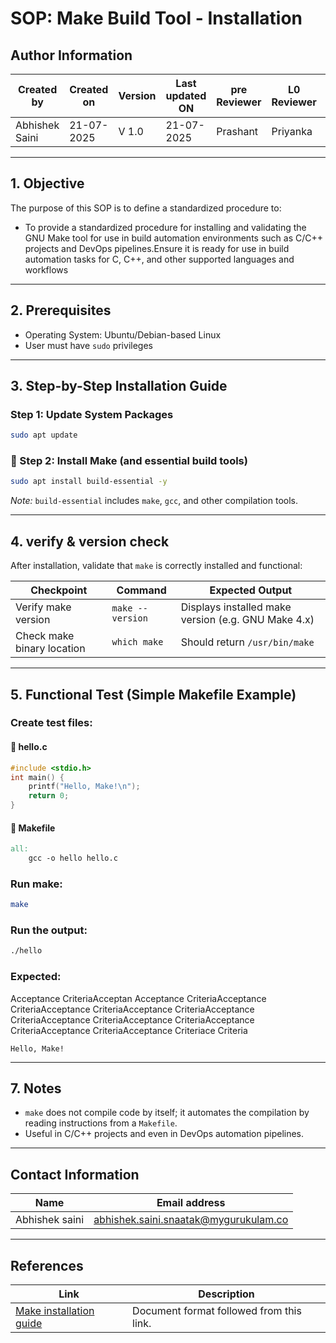# SOP: Make Build Tool - Installation

## Author Information

| Created by      | Created on         | Version          | Last updated ON   | pre Reviewer       | L0 Reviewer     | L1 Reviewer        | L2 Reviewer       |
|-----------------|--------------------|------------------|-------------------|--------------------|-----------------|--------------------|-------------------|
| Abhishek Saini  | 21-07-2025         | V 1.0            | 21-07-2025        | Prashant           | Priyanka        | Rishabh Sharma     | Piyush Upadhyay   |

---

## 1. Objective

The purpose of this SOP is to define a standardized procedure to:

- To provide a standardized procedure for installing and validating the GNU Make tool for use in build automation environments such as C/C++ projects and DevOps pipelines.Ensure it is ready for use in build automation tasks for C, C++, and other supported languages and workflows
---

##  2. Prerequisites

- Operating System: Ubuntu/Debian-based Linux
- User must have `sudo` privileges

---

## 3. Step-by-Step Installation Guide

###  Step 1: Update System Packages

```bash
sudo apt update
```

### 🔹 Step 2: Install Make (and essential build tools)

```bash
sudo apt install build-essential -y
```

*Note:* `build-essential` includes `make`, `gcc`, and other compilation tools.

---

## 4. verify & version check

After installation, validate that `make` is correctly installed and functional:

| Checkpoint                      | Command                           | Expected Output                                    |
|---------------------------------|-----------------------------------|----------------------------------------------------|
| Verify make version             | `make --version`                  | Displays installed make version (e.g. GNU Make 4.x)|
| Check make binary location      | `which make`                      | Should return `/usr/bin/make`                     |

---

## 5. Functional Test (Simple Makefile Example)

### Create test files:

#### 🔸 hello.c

```c
#include <stdio.h>
int main() {
    printf("Hello, Make!\n");
    return 0;
}
```

#### 🔸 Makefile

```makefile
all:
	gcc -o hello hello.c
```

### Run make:

```bash
make
```

### Run the output:

```bash
./hello
```

### Expected:
Acceptance CriteriaAcceptan Acceptance CriteriaAcceptance CriteriaAcceptance CriteriaAcceptance CriteriaAcceptance CriteriaAcceptance CriteriaAcceptance CriteriaAcceptance CriteriaAcceptance CriteriaAcceptance Criteriace Criteria
```text
Hello, Make!
```
---

##  7. Notes

- `make` does not compile code by itself; it automates the compilation by reading instructions from a `Makefile`.
- Useful in C/C++ projects and even in DevOps automation pipelines.

- --

## Contact Information

| **Name**           | **Email address**                         |
|--------------------|--------------------------------------------|
| Abhishek saini    | abhishek.saini.snaatak@mygurukulam.co |

---

## References

| **Link**                                                                 | **Description**                                   |
|--------------------------------------------------------------------------|---------------------------------------------------|
| [Make installation guide ](https://www.tutorialspoint.com/makefile/index.htm) | Document format followed from this link.          |
